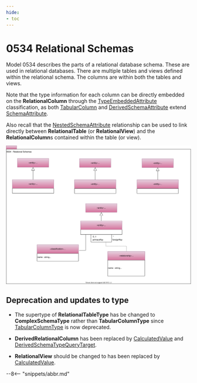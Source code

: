 ```yaml
---
hide:
- toc
---
```


<!-- SPDX-License-Identifier: CC-BY-4.0 -->
<!-- Copyright Contributors to the ODPi Egeria project. -->

# 0534 Relational Schemas

Model 0534 describes the parts of a relational database schema.
These are used in relational databases.
There are multiple tables and views defined within the relational schema.
The columns are within both the tables and views.

Note that the type information for each column can be directly embedded on the **RelationalColumn** through the
[TypeEmbeddedAttribute](0505-Schema-Attributes.md) classification, as both [TabularColumn](0530-Tabular-Schemas.md) and
[DerivedSchemaAttribute](0512-Derived-Schema-Elements.md) extend [SchemaAttribute](0505-Schema-Attributes.md).

Also recall that the [NestedSchemaAttribute](0505-Schema-Attributes.md) relationship can be used to link directly
between **RelationalTable** (or **RelationalView**) and the **RelationalColumn**s contained within the table (or view).

![UML](0534-Relational-Schemas.svg)

## Deprecation and updates to type

* The supertype of **RelationalTableType** has be changed to **ComplexSchemaType** rather than **TabularColumnType**
  since [TabularColumnType](0530-Tabular-Schemas.md) is now deprecated.
  
* **DerivedRelationalColumn** has been replaced by [CalculatedValue](0512-Derived-Schema-Elements.md)
and [DerivedSchemaTypeQueryTarget](0512-Derived-Schema-Elements.md).

* **RelationalView** should be changed to has been replaced by [CalculatedValue](0512-Derived-Schema-Elements.md).

--8<-- "snippets/abbr.md"